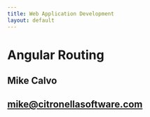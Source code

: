 ```yaml
---
title: Web Application Development
layout: default
---
```


# Angular Routing
## Mike Calvo
## mike@citronellasoftware.com
